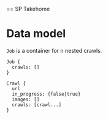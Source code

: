 == SP Takehome

# Data model

`Job` is a container for n nested crawls.

```
Job {
  crawls: []
}

Crawl {
  url
  in_progress: {false|true}
  images: []
  crawls: [crawl...]
}
```

